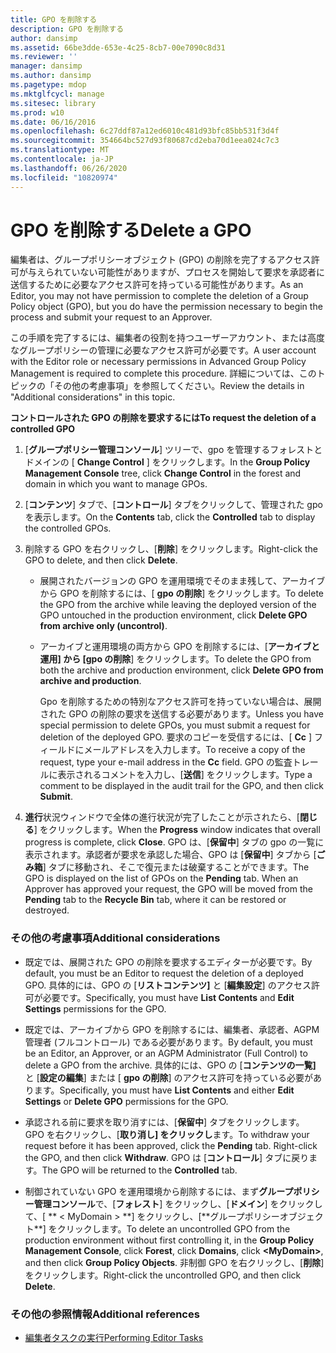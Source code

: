 ```yaml
---
title: GPO を削除する
description: GPO を削除する
author: dansimp
ms.assetid: 66be3dde-653e-4c25-8cb7-00e7090c8d31
ms.reviewer: ''
manager: dansimp
ms.author: dansimp
ms.pagetype: mdop
ms.mktglfcycl: manage
ms.sitesec: library
ms.prod: w10
ms.date: 06/16/2016
ms.openlocfilehash: 6c27ddf87a12ed6010c481d93bfc85bb531f3d4f
ms.sourcegitcommit: 354664bc527d93f80687cd2eba70d1eea024c7c3
ms.translationtype: MT
ms.contentlocale: ja-JP
ms.lasthandoff: 06/26/2020
ms.locfileid: "10820974"
---
```

# <span data-ttu-id="e0679-103">GPO を削除する</span><span class="sxs-lookup"><span data-stu-id="e0679-103">Delete a GPO</span></span>


<span data-ttu-id="e0679-104">編集者は、グループポリシーオブジェクト (GPO) の削除を完了するアクセス許可が与えられていない可能性がありますが、プロセスを開始して要求を承認者に送信するために必要なアクセス許可を持っている可能性があります。</span><span class="sxs-lookup"><span data-stu-id="e0679-104">As an Editor, you may not have permission to complete the deletion of a Group Policy object (GPO), but you do have the permission necessary to begin the process and submit your request to an Approver.</span></span>

<span data-ttu-id="e0679-105">この手順を完了するには、編集者の役割を持つユーザーアカウント、または高度なグループポリシーの管理に必要なアクセス許可が必要です。</span><span class="sxs-lookup"><span data-stu-id="e0679-105">A user account with the Editor role or necessary permissions in Advanced Group Policy Management is required to complete this procedure.</span></span> <span data-ttu-id="e0679-106">詳細については、このトピックの「その他の考慮事項」を参照してください。</span><span class="sxs-lookup"><span data-stu-id="e0679-106">Review the details in "Additional considerations" in this topic.</span></span>

**<span data-ttu-id="e0679-107">コントロールされた GPO の削除を要求するには</span><span class="sxs-lookup"><span data-stu-id="e0679-107">To request the deletion of a controlled GPO</span></span>**

1.  <span data-ttu-id="e0679-108">[**グループポリシー管理コンソール**] ツリーで、gpo を管理するフォレストとドメインの [ **Change Control** ] をクリックします。</span><span class="sxs-lookup"><span data-stu-id="e0679-108">In the **Group Policy Management Console** tree, click **Change Control** in the forest and domain in which you want to manage GPOs.</span></span>

2.  <span data-ttu-id="e0679-109">[**コンテンツ**] タブで、[**コントロール**] タブをクリックして、管理された gpo を表示します。</span><span class="sxs-lookup"><span data-stu-id="e0679-109">On the **Contents** tab, click the **Controlled** tab to display the controlled GPOs.</span></span>

3.  <span data-ttu-id="e0679-110">削除する GPO を右クリックし、[**削除**] をクリックします。</span><span class="sxs-lookup"><span data-stu-id="e0679-110">Right-click the GPO to delete, and then click **Delete**.</span></span>

    -   <span data-ttu-id="e0679-111">展開されたバージョンの GPO を運用環境でそのまま残して、アーカイブから GPO を削除するには、[ **gpo の削除**] をクリックします。</span><span class="sxs-lookup"><span data-stu-id="e0679-111">To delete the GPO from the archive while leaving the deployed version of the GPO untouched in the production environment, click **Delete GPO from archive only (uncontrol)**.</span></span>

    -   <span data-ttu-id="e0679-112">アーカイブと運用環境の両方から GPO を削除するには、[**アーカイブと運用] から [gpo の削除**] をクリックします。</span><span class="sxs-lookup"><span data-stu-id="e0679-112">To delete the GPO from both the archive and production environment, click **Delete GPO from archive and production**.</span></span>

        <span data-ttu-id="e0679-113">Gpo を削除するための特別なアクセス許可を持っていない場合は、展開された GPO の削除の要求を送信する必要があります。</span><span class="sxs-lookup"><span data-stu-id="e0679-113">Unless you have special permission to delete GPOs, you must submit a request for deletion of the deployed GPO.</span></span> <span data-ttu-id="e0679-114">要求のコピーを受信するには、[ **Cc** ] フィールドにメールアドレスを入力します。</span><span class="sxs-lookup"><span data-stu-id="e0679-114">To receive a copy of the request, type your e-mail address in the **Cc** field.</span></span> <span data-ttu-id="e0679-115">GPO の監査トレールに表示されるコメントを入力し、[**送信**] をクリックします。</span><span class="sxs-lookup"><span data-stu-id="e0679-115">Type a comment to be displayed in the audit trail for the GPO, and then click **Submit**.</span></span>

4.  <span data-ttu-id="e0679-116">**進行**状況ウィンドウで全体の進行状況が完了したことが示されたら、[**閉じる**] をクリックします。</span><span class="sxs-lookup"><span data-stu-id="e0679-116">When the **Progress** window indicates that overall progress is complete, click **Close**.</span></span> <span data-ttu-id="e0679-117">GPO は、[**保留中**] タブの gpo の一覧に表示されます。承認者が要求を承認した場合、GPO は [**保留中**] タブから [**ごみ箱**] タブに移動され、そこで復元または破棄することができます。</span><span class="sxs-lookup"><span data-stu-id="e0679-117">The GPO is displayed on the list of GPOs on the **Pending** tab. When an Approver has approved your request, the GPO will be moved from the **Pending** tab to the **Recycle Bin** tab, where it can be restored or destroyed.</span></span>

### <span data-ttu-id="e0679-118">その他の考慮事項</span><span class="sxs-lookup"><span data-stu-id="e0679-118">Additional considerations</span></span>

-   <span data-ttu-id="e0679-119">既定では、展開された GPO の削除を要求するエディターが必要です。</span><span class="sxs-lookup"><span data-stu-id="e0679-119">By default, you must be an Editor to request the deletion of a deployed GPO.</span></span> <span data-ttu-id="e0679-120">具体的には、GPO の [**リストコンテンツ]** と [**編集設定**] のアクセス許可が必要です。</span><span class="sxs-lookup"><span data-stu-id="e0679-120">Specifically, you must have **List Contents** and **Edit Settings** permissions for the GPO.</span></span>

-   <span data-ttu-id="e0679-121">既定では、アーカイブから GPO を削除するには、編集者、承認者、AGPM 管理者 (フルコントロール) である必要があります。</span><span class="sxs-lookup"><span data-stu-id="e0679-121">By default, you must be an Editor, an Approver, or an AGPM Administrator (Full Control) to delete a GPO from the archive.</span></span> <span data-ttu-id="e0679-122">具体的には、GPO の [**コンテンツの一覧]** と [**設定の編集**] または [ **gpo の削除**] のアクセス許可を持っている必要があります。</span><span class="sxs-lookup"><span data-stu-id="e0679-122">Specifically, you must have **List Contents** and either **Edit Settings** or **Delete GPO** permissions for the GPO.</span></span>

-   <span data-ttu-id="e0679-123">承認される前に要求を取り消すには、[**保留中**] タブをクリックします。 GPO を右クリックし、[**取り消し] をクリックし**ます。</span><span class="sxs-lookup"><span data-stu-id="e0679-123">To withdraw your request before it has been approved, click the **Pending** tab. Right-click the GPO, and then click **Withdraw**.</span></span> <span data-ttu-id="e0679-124">GPO は [**コントロール**] タブに戻ります。</span><span class="sxs-lookup"><span data-stu-id="e0679-124">The GPO will be returned to the **Controlled** tab.</span></span>

-   <span data-ttu-id="e0679-125">制御されていない GPO を運用環境から削除するには、まず**グループポリシー管理コンソール**で、[**フォレスト**] をクリックし、[**ドメイン**] をクリックして、[ \*\* &lt; MyDomain &gt; **] をクリックし、[**グループポリシーオブジェクト\*\*] をクリックします。</span><span class="sxs-lookup"><span data-stu-id="e0679-125">To delete an uncontrolled GPO from the production environment without first controlling it, in the **Group Policy Management Console**, click **Forest**, click **Domains**, click **&lt;MyDomain&gt;**, and then click **Group Policy Objects**.</span></span> <span data-ttu-id="e0679-126">非制御 GPO を右クリックし、[**削除**] をクリックします。</span><span class="sxs-lookup"><span data-stu-id="e0679-126">Right-click the uncontrolled GPO, and then click **Delete**.</span></span>

### <span data-ttu-id="e0679-127">その他の参照情報</span><span class="sxs-lookup"><span data-stu-id="e0679-127">Additional references</span></span>

-   [<span data-ttu-id="e0679-128">編集者タスクの実行</span><span class="sxs-lookup"><span data-stu-id="e0679-128">Performing Editor Tasks</span></span>](performing-editor-tasks.md)

 

 





